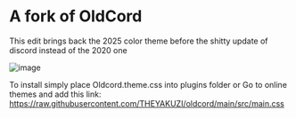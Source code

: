 # A fork of OldCord

This edit brings back the 2025 color theme before the shitty update of discord instead of the 2020 one 

![image](https://github.com/user-attachments/assets/b5f930b2-4ba6-4713-948d-26858d2cd095)

To install simply place Oldcord.theme.css into plugins folder 
or 
Go to online themes and add this link: https://raw.githubusercontent.com/THEYAKUZI/oldcord/main/src/main.css

